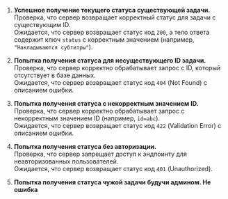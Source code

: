 1. **Успешное получение текущего статуса существующей задачи.**  
   Проверка, что сервер возвращает корректный статус для задачи с существующим ID.  
   Ожидается, что сервер возвращает статус код `200`, а тело ответа содержит ключ `status` с корректным значением (например, `"Накладываются субтитры"`).

2. **Попытка получения статуса для несуществующего ID задачи.**  
   Проверка, что сервер корректно обрабатывает запрос с ID, который отсутствует в базе данных.  
   Ожидается, что сервер возвращает статус код `404` (Not Found) с описанием ошибки.

3. **Попытка получения статуса с некорректным значением ID.**  
   Проверка, что сервер корректно обрабатывает запрос с некорректным значением ID (например, `id=abc`).  
   Ожидается, что сервер возвращает статус код `422` (Validation Error) с описанием ошибки.

4. **Попытка получения статуса без авторизации.**  
   Проверка, что сервер запрещает доступ к эндпоинту для неавторизованных пользователей.  
   Ожидается, что сервер возвращает статус код `401` (Unauthorized).

5. **Попытка получения статуса чужой задачи будучи админом. Не ошибка**  
